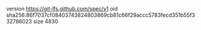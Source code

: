 version https://git-lfs.github.com/spec/v1
oid sha256:86f7037cf08403743824803869cb81c66f29accc5783fecd351b55f332786023
size 4830
